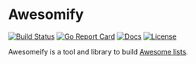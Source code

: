 # Awesomify

[![Build Status](build-status-svg)](build-status-url)
[![Go Report Card](goreport-svg)](goreport-url)
[![Docs](docs-godoc-svg)](docs-godoc-url)
[![License](license-svg)](license-url)

Awesomeify is a tool and library to build [Awesome lists](https://github.com/sindresorhus/awesome).

 [build-status-svg]: https://github.com/grokify/awesomify/workflows/test/badge.svg?branch=main
 [build-status-url]: https://github.com/grokify/awesomify/actions/workflows/go_build.yaml
 [goreport-svg]: https://goreportcard.com/badge/github.com/grokify/awesomify
 [goreport-url]: https://goreportcard.com/report/github.com/grokify/awesomify
 [docs-godoc-svg]: https://pkg.go.dev/badge/github.com/grokify/awesomify
 [docs-godoc-url]: https://pkg.go.dev/github.com/grokify/awesomify
 [license-svg]: https://img.shields.io/badge/license-MIT-awesomify.svg
 [license-url]: https://github.com/grokify/awesomify/blob/master/LICENSE